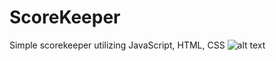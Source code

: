 # ScoreKeeper
Simple scorekeeper utilizing JavaScript, HTML, CSS
![alt text](https://github.com/jameswingert/scorekeeper/blob//image.jpg?raw=true)


